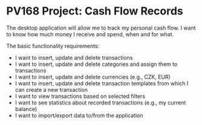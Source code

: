 # PV168 Project: Cash Flow Records

The desktop application will allow me to track my personal cash flow. I want to know how much money I receive and spend, when and for what.

The basic functionality requirements:

- I want to insert, update and delete transactions
- I want to insert, update and delete categories and assign them to transactions
- I want to insert, update and delete currencies (e.g., CZK, EUR)
- I want to insert, update and delete transaction templates from which I can create a new transaction
- I want to view transactions based on selected filters
- I want to see statistics about recorded transactions (e.g., my current balance)
- I want to import/export data to/from the application
